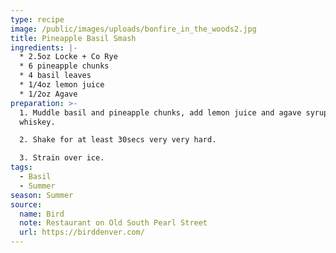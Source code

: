 ```yaml
---
type: recipe
image: /public/images/uploads/bonfire_in_the_woods2.jpg
title: Pineapple Basil Smash
ingredients: |-
  * 2.5oz Locke + Co Rye
  * 6 pineapple chunks
  * 4 basil leaves
  * 1/4oz lemon juice
  * 1/2oz Agave
preparation: >-
  1. Muddle basil and pineapple chunks, add lemon juice and agave syrup and
  whiskey.  

  2. Shake for at least 30secs very very hard.  

  3. Strain over ice.
tags:
  - Basil
  - Summer
season: Summer
source:
  name: Bird
  note: Restaurant on Old South Pearl Street
  url: https://birddenver.com/
---
```

